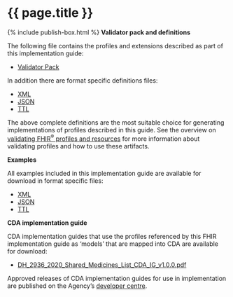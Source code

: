 # {{ page.title }}
{% include publish-box.html %}
**Validator pack and definitions**

The following file contains the profiles and extensions described as part of this implementation guide:
- [Validator Pack](validator.pack)

In addition there are format specific definitions files:
- [XML](definitions.xml.zip)
- [JSON](definitions.json.zip)
- [TTL](definitions.ttl.zip)

The above complete definitions are the most suitable choice for generating implementations of profiles described in this guide. See the overview on [validating FHIR<sup>&reg;</sup> profiles and resources](http://hl7.org/fhir/STU3/validation.html) for more information about validating profiles and how to use these artifacts.

**Examples** 

All examples included in this implementation guide are available for download in format specific files:

- [XML](examples.xml.zip)
- [JSON](examples.json.zip)
- [TTL](examples.ttl.zip)

**CDA implementation guide**

CDA implementation guides that use the profiles referenced by this FHIR implementation guide as ‘models’ that are mapped into CDA are available for download:

- [DH_2936_2020_Shared_Medicines_List_CDA_IG_v1.0.0.pdf](..\..\..\ci-fhir-stu3\pages\SharedMedicinesList\_includes\DH_2936_2020_Shared_Medicines_List_CDA_IG_v1.0.0.pdf)

Approved releases of CDA implementation guides for use in implementation are published on the Agency’s [developer centre](https://developer.digitalhealth.gov.au/).

